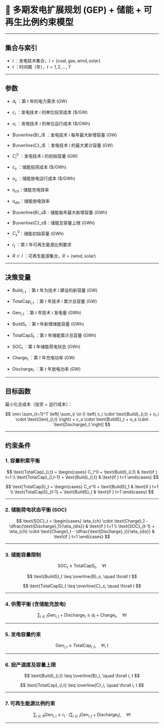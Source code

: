 # 📌 **多期发电扩展规划 (GEP) + 储能 + 可再生比例约束模型**

---

## **集合与索引**

* $I$ ：发电技术集合，$I = \{\text{coal}, \text{gas}, \text{wind}, \text{solar}\}$
* $t$ ：时间期（年），$t = 1, 2, \dots, T$

---

## **参数**

* $d_t$ ：第 $t$ 年的电力需求 (GW)

* $c_i$ ：发电技术 $i$ 的单位投资成本 (\$/GW)

* $o_i$ ：发电技术 $i$ 的单位运行成本 (\$/GWh)

* $\overline{B}_i$ ：发电技术 $i$ 每年最大新增容量 (GW)

* $\overline{C}_i$ ：发电技术 $i$ 的最大累计容量 (GW)

* $C_i^0$ ：发电技术 $i$ 的初始容量 (GW)

* $c_s$ ：储能投资成本 (\$/GWh)

* $o_s$ ：储能放电运行成本 (\$/GWh)

* $\eta_{ch}$：储能充电效率

* $\eta_{dis}$：储能放电效率

* $\overline{B}_s$：储能每年最大新增容量 (GWh)

* $\overline{C}_s$：储能总容量上限 (GWh)

* $C_s^0$：储能初始容量 (GWh)

* $r_t$ ：第 $t$ 年可再生能源比例要求

* $R \subset I$ ：可再生能源集合，$R = \{\text{wind}, \text{solar}\}$

---

## **决策变量**

* $\text{Build}_{i,t}$ ：第 $t$ 年为技术 $i$ 建设的新容量 (GW)

* $\text{TotalCap}_{i,t}$ ：第 $t$ 年技术 $i$ 累计总容量 (GW)

* $\text{Gen}_{i,t}$ ：第 $t$ 年技术 $i$ 发电量 (GWh)

* $\text{BuildS}_t$ ：第 $t$ 年新增储能容量 (GWh)

* $\text{TotalCapS}_t$ ：第 $t$ 年储能累计总容量 (GWh)

* $\text{SOC}_t$ ：第 $t$ 年储能荷电状态 (GWh)

* $\text{Charge}_t$ ：第 $t$ 年充电功率 (GW)

* $\text{Discharge}_t$ ：第 $t$ 年放电功率 (GW)

---

## **目标函数**

最小化总成本（投资 + 运行成本）：

$$
\min \sum_{t=1}^T \left[ \sum_{i \in I} \left( c_i \cdot \text{Build}_{i,t} + o_i \cdot \text{Gen}_{i,t} \right) + c_s \cdot \text{BuildS}_t + o_s \cdot \text{Discharge}_t \right]
$$

---

## **约束条件**

### 1. 容量积累平衡

$$
\text{TotalCap}_{i,t} =
\begin{cases}
C_i^0 + \text{Build}_{i,1} & \text{if } t=1 \\
\text{TotalCap}_{i,t-1} + \text{Build}_{i,t} & \text{if } t>1
\end{cases}
$$

$$
\text{TotalCapS}_t =
\begin{cases}
C_s^0 + \text{BuildS}_1 & \text{if } t=1 \\
\text{TotalCapS}_{t-1} + \text{BuildS}_t & \text{if } t>1
\end{cases}
$$

---

### 2. 储能荷电状态平衡 (SOC)

$$
\text{SOC}_t =
\begin{cases}
\eta_{ch} \cdot \text{Charge}_1 - \dfrac{\text{Discharge}_1}{\eta_{dis}} & \text{if } t=1 \\
\text{SOC}_{t-1} + \eta_{ch} \cdot \text{Charge}_t - \dfrac{\text{Discharge}_t}{\eta_{dis}} & \text{if } t>1
\end{cases}
$$

---

### 3. 储能容量限制

$$
\text{SOC}_t \leq \text{TotalCapS}_t, \quad \forall t
$$

$$
\text{BuildS}_t \leq \overline{B}_s, \quad \forall t
$$

$$
\text{TotalCapS}_t \leq \overline{C}_s, \quad \forall t
$$

---

### 4. 供需平衡 (含储能充放电)

$$
\sum_{i \in I} \text{Gen}_{i,t} + \text{Discharge}_t \geq d_t + \text{Charge}_t, \quad \forall t
$$

---

### 5. 发电容量约束

$$
\text{Gen}_{i,t} \leq \text{TotalCap}_{i,t}, \quad \forall i, t
$$

---

### 6. 投产速度及容量上限

$$
\text{Build}_{i,t} \leq \overline{B}_i, \quad \forall i, t
$$

$$
\text{TotalCap}_{i,t} \leq \overline{C}_i, \quad \forall i, t
$$

---

### 7. 可再生能源比例约束

$$
\sum_{i \in R} \text{Gen}_{i,t} \geq r_t \cdot \left( \sum_{i \in I} \text{Gen}_{i,t} + \text{Discharge}_t \right), \quad \forall t
$$

---
